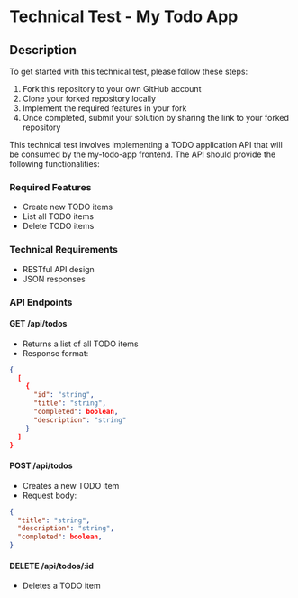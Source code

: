 # Technical Test - My Todo App

## Description

To get started with this technical test, please follow these steps:

1. Fork this repository to your own GitHub account
2. Clone your forked repository locally
3. Implement the required features in your fork
4. Once completed, submit your solution by sharing the link to your forked repository

This technical test involves implementing a TODO application API that will be consumed by the my-todo-app frontend. The API should provide the following functionalities:

### Required Features

- Create new TODO items
- List all TODO items
- Delete TODO items

### Technical Requirements

- RESTful API design
- JSON responses

### API Endpoints

#### GET /api/todos

- Returns a list of all TODO items
- Response format:

```json
{
  [
    {
      "id": "string",
      "title": "string",
      "completed": boolean,
      "description": "string"
    }
  ]
}
```

#### POST /api/todos

- Creates a new TODO item
- Request body:

```json
{
  "title": "string",
  "description": "string",
  "completed": boolean,
}
```

#### DELETE /api/todos/:id

- Deletes a TODO item
